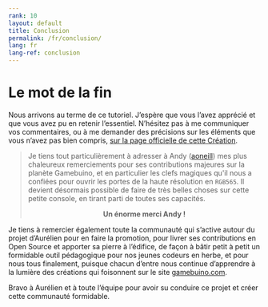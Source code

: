 ```yaml
---
rank: 10
layout: default
title: Conclusion
permalink: /fr/conclusion/
lang: fr
lang-ref: conclusion
---
```


# Le mot de la fin

Nous arrivons au terme de ce tutoriel. J’espère que vous l’avez apprécié et que vous avez pu en retenir l’essentiel. N’hésitez pas à me communiquer vos commentaires, ou à me demander des précisions sur les éléments que vous n’avez pas bien compris, [sur la page officielle de cette Création](https://gamebuino.com/creations/big-tuto-on-shading-effect-in-high-resolution).

> Je tiens tout particulièrement à adresser à Andy ([aoneill](https://gamebuino.com/@aoneill)) mes plus chaleureux remerciements pour ses contributions majeures sur la planète Gamebuino, et en particulier les clefs magiques qu'il nous a confiées pour ouvrir les portes de la haute résolution en `RGB565`. Il devient désormais possible de faire de très belles choses sur cette petite console, en tirant parti de toutes ses capacités.
> <div style="margin-top:1em;text-align:center;"><strong>Un énorme merci Andy !</strong><br /><i class="far fa-2x fa-handshake"></i></div>

Je tiens à remercier également toute la communauté qui s’active autour du projet d’Aurélien pour en faire la promotion, pour livrer ses contributions en Open Source et apporter sa pierre à l’édifice, de façon à bâtir petit à petit un formidable outil pédagogique pour nos jeunes codeurs en herbe, et pour nous tous finalement, puisque chacun d’entre nous continue d’apprendre à la lumière des créations qui foisonnent sur le site [gamebuino.com](https://gamebuino.com).

Bravo à Aurélien et à toute l’équipe pour avoir su conduire ce projet et créer cette communauté formidable.